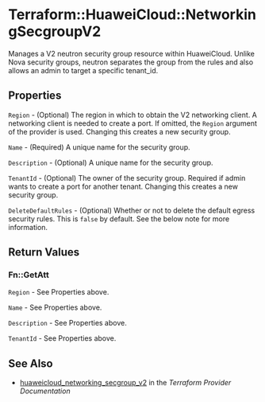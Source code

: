 # Terraform::HuaweiCloud::NetworkingSecgroupV2

Manages a V2 neutron security group resource within HuaweiCloud.
Unlike Nova security groups, neutron separates the group from the rules
and also allows an admin to target a specific tenant_id.

## Properties

`Region` - (Optional) The region in which to obtain the V2 networking client.
A networking client is needed to create a port. If omitted, the
`Region` argument of the provider is used. Changing this creates a new
security group.

`Name` - (Required) A unique name for the security group.

`Description` - (Optional) A unique name for the security group.

`TenantId` - (Optional) The owner of the security group. Required if admin
wants to create a port for another tenant. Changing this creates a new
security group.

`DeleteDefaultRules` - (Optional) Whether or not to delete the default
egress security rules. This is `false` by default. See the below note
for more information.


## Return Values

### Fn::GetAtt

`Region` - See Properties above.

`Name` - See Properties above.

`Description` - See Properties above.

`TenantId` - See Properties above.

## See Also

* [huaweicloud_networking_secgroup_v2](https://www.terraform.io/docs/providers/huaweicloud/r/networking_secgroup_v2.html) in the _Terraform Provider Documentation_
